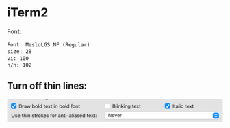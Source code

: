 # iTerm2

Font:

```
Font: MesloLGS NF (Regular)
size: 28
vi: 100
n/n: 102
```

Turn off thin lines:
---

![iterm-turn-off-thin-lines](assets/iterm-turn-off-thin-lines.png)
